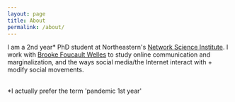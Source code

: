 ```yaml
---
layout: page
title: About
permalink: /about/
---
```


I am a 2nd year* PhD student at Northeastern's [Network Science Institute](https://www.networkscienceinstitute.org/). I work with [Brooke Foucault Welles](http://brooke-welles.squarespace.com/) to study online communication and marginalization, and the ways social media/the Internet interact with + modify social movements. 

<br>
*I actually prefer the term 'pandemic 1st year'
